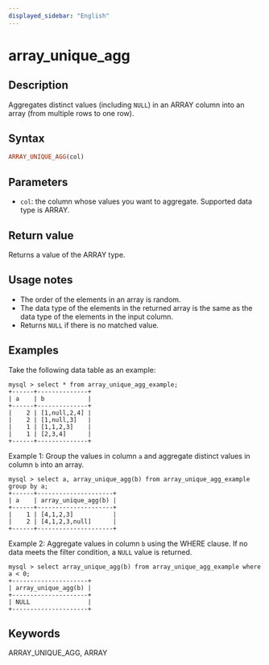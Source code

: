 ```yaml
---
displayed_sidebar: "English"
---
```


# array_unique_agg

## Description

Aggregates distinct values (including `NULL`) in an ARRAY column into an array (from multiple rows to one row).

## Syntax

```Haskell
ARRAY_UNIQUE_AGG(col)
```

## Parameters

- `col`: the column whose values you want to aggregate. Supported data type is ARRAY.

## Return value

Returns a value of the ARRAY type.

## Usage notes

- The order of the elements in an array is random.
- The data type of the elements in the returned array is the same as the data type of the elements in the input column.
- Returns `NULL` if there is no matched value.

## Examples

Take the following data table as an example:

```plaintext
mysql > select * from array_unique_agg_example;
+------+--------------+
| a    | b            |
+------+--------------+
|    2 | [1,null,2,4] |
|    2 | [1,null,3]   |
|    1 | [1,1,2,3]    |
|    1 | [2,3,4]      |
+------+--------------+
```

Example 1: Group the values in column `a` and aggregate distinct values in column `b` into an array.

```plaintext
mysql > select a, array_unique_agg(b) from array_unique_agg_example group by a;
+------+---------------------+
| a    | array_unique_agg(b) |
+------+---------------------+
|    1 | [4,1,2,3]           |
|    2 | [4,1,2,3,null]      |
+------+---------------------+
```

Example 2: Aggregate values in column `b` using the WHERE clause. If no data meets the filter condition, a `NULL` value is returned.

```plaintext
mysql > select array_unique_agg(b) from array_unique_agg_example where a < 0;
+---------------------+
| array_unique_agg(b) |
+---------------------+
| NULL                |
+---------------------+
```

## Keywords

ARRAY_UNIQUE_AGG, ARRAY
